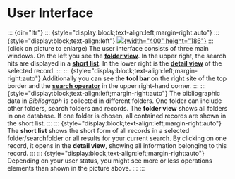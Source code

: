 User Interface
==============
::: {dir="ltr"}
::: {style="display:block;text-align:left;margin-right:auto"}
::: {style="display:block;text-align:left"}
[![](../_/rsrc/1408019615351/introduction/user-surface/Bild%201%20beschriftet.jpg%3Fheight=186&width=400){width="400" height="186"}](user-surface/Bild%201%20beschriftet.jpg%3Fattredirects=0)
:::
(click on picture to enlarge)
The user interface consists of three main windows. On the left you see the [**folder view**](user-surface/folder-view.html). In the upper right, the search hits are displayed in a [**short list**](user-surface/short-list.html). In the lower right is the [**detail view**](user-surface/detail-view.html) of the selected record.
:::
::: {style="display:block;text-align:left;margin-right:auto"}
Additionally you can see the **tool bar** on the right site of the top border and the [**search operator**](../view-records/data-search.html) in the upper right-hand corner.
:::
::: {style="display:block;text-align:left;margin-right:auto"}
The bibliographic data in *Bibliograph* is collected in different folders. One folder can include other folders, search folders and records. The **folder view** shows all folders in one database. If one folder is chosen, all contained records are shown in the short list.
:::
::: {style="display:block;text-align:left;margin-right:auto"}
The **short list** shows the short form of all records in a selected folder/searchfolder or all results for your current search. By clicking on one record, it opens in the **detail view**, showing all information belonging to this record.
:::
::: {style="display:block;text-align:left;margin-right:auto"}
Depending on your user status, you might see more or less operations elements than shown in the picture above.
:::
:::
